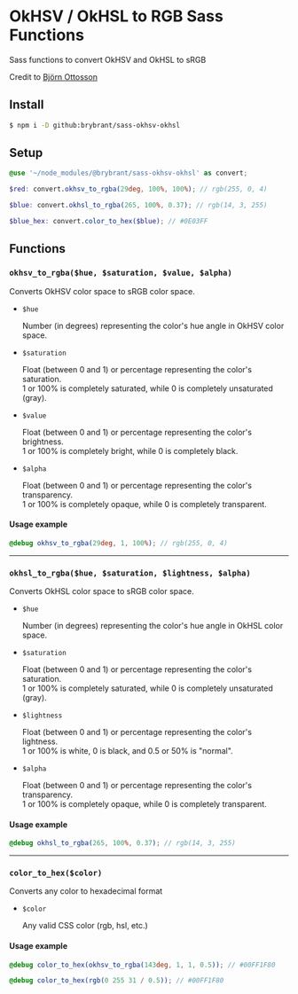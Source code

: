 # OkHSV / OkHSL to RGB Sass Functions

Sass functions to convert OkHSV and OkHSL to sRGB

Credit to [Björn Ottosson](https://bottosson.github.io/)

## Install

```bash
$ npm i -D github:brybrant/sass-okhsv-okhsl
```

## Setup

```scss
@use '~/node_modules/@brybrant/sass-okhsv-okhsl' as convert;

$red: convert.okhsv_to_rgba(29deg, 100%, 100%); // rgb(255, 0, 4)

$blue: convert.okhsl_to_rgba(265, 100%, 0.37); // rgb(14, 3, 255)

$blue_hex: convert.color_to_hex($blue); // #0E03FF
```

## Functions

### `okhsv_to_rgba($hue, $saturation, $value, $alpha)`

  Converts OkHSV color space to sRGB color space.

  - `$hue`

    Number (in degrees) representing the color's hue angle in OkHSV color space.

  - `$saturation`

    Float (between 0 and 1) or percentage representing the color's saturation.\
    1 or 100% is completely saturated, while 0 is completely unsaturated (gray).

  - `$value`

    Float (between 0 and 1) or percentage representing the color's brightness.\
    1 or 100% is completely bright, while 0 is completely black.

  - `$alpha`

    Float (between 0 and 1) or percentage representing the color's transparency.\
    1 or 100% is completely opaque, while 0 is completely transparent.

  #### Usage example

  ```scss
  @debug okhsv_to_rgba(29deg, 1, 100%); // rgb(255, 0, 4)
  ```
___

### `okhsl_to_rgba($hue, $saturation, $lightness, $alpha)`

  Converts OkHSL color space to sRGB color space.

  - `$hue`

    Number (in degrees) representing the color's hue angle in OkHSL color space.

  - `$saturation`

    Float (between 0 and 1) or percentage representing the color's saturation.\
    1 or 100% is completely saturated, while 0 is completely unsaturated (gray).

  - `$lightness`

    Float (between 0 and 1) or percentage representing the color's lightness.\
    1 or 100% is white, 0 is black, and 0.5 or 50% is "normal".

  - `$alpha`

    Float (between 0 and 1) or percentage representing the color's transparency.\
    1 or 100% is completely opaque, while 0 is completely transparent.

  #### Usage example

  ```scss
  @debug okhsl_to_rgba(265, 100%, 0.37); // rgb(14, 3, 255)
  ```
___

### `color_to_hex($color)`

  Converts any color to hexadecimal format

  - `$color`

    Any valid CSS color (rgb, hsl, etc.)

  #### Usage example

  ```scss
  @debug color_to_hex(okhsv_to_rgba(143deg, 1, 1, 0.5)); // #00FF1F80

  @debug color_to_hex(rgb(0 255 31 / 0.5)); // #00FF1F80
  ```
